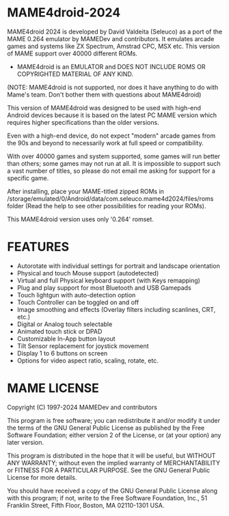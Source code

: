 # MAME4droid-2024

MAME4droid 2024 is developed by David Valdeita (Seleuco) as a port of the MAME 0.264 emulator by MAMEDev and contributors. It emulates arcade games and systems like ZX Spectrum, Amstrad CPC, MSX etc. This version of MAME support over 40000 different ROMs.

* MAME4droid is an EMULATOR and DOES NOT INCLUDE ROMS OR COPYRIGHTED MATERIAL OF ANY KIND. 

(NOTE: MAME4droid is not supported, nor does it have anything to do with Mame's team. Don't bother them with questions about MAME4droid)  

This version of MAME4droid was designed to be used with high-end Android devices because it is based on the latest PC MAME version which requires higher specifications than the older versions. 

Even with a high-end device, do not expect "modern" arcade games from the 90s and beyond to necessarily work at full speed or compatibility.   

With over 40000 games and system supported, some games will run better than others; some games may not run at all. It is impossible to support such a vast number of titles, so please do not email me asking for support for a specific game. 

After installing, place your MAME-titled zipped ROMs in /storage/emulated/0/Android/data/com.seleuco.mame4d2024/files/roms folder (Read the help to see other possibilities for reading your ROMs). 

This MAME4droid version uses only '0.264' romset. 

FEATURES 
========

* Autorotate with individual settings for portrait and landscape orientation
* Physical and touch Mouse support (autodetected)
* Virtual and full Physical keyboard support (with Keys remapping) 
* Plug and play support for most Bluetooth and USB Gamepads 
* Touch lightgun with auto-detection option 
* Touch Controller can be toggled on and off 
* Image smoothing and effects (Overlay filters including scanlines, CRT, etc.) 
* Digital or Analog touch selectable 
* Animated touch stick or DPAD 
* Customizable In-App button layout 
* Tilt Sensor replacement for joystick movement 
* Display 1 to 6 buttons on screen 
* Options for video aspect ratio, scaling, rotate, etc. 

MAME LICENSE
============
 
Copyright (C) 1997-2024  MAMEDev and contributors 
 
This program is free software; you can redistribute it and/or modify 
it under the terms of the GNU General Public License as published by 
the Free Software Foundation; either version 2 of the License, or 
(at your option) any later version. 
 
This program is distributed in the hope that it will be useful, 
but WITHOUT ANY WARRANTY; without even the implied warranty of 
MERCHANTABILITY or FITNESS FOR A PARTICULAR PURPOSE.  See the 
GNU General Public License for more details. 
 
You should have received a copy of the GNU General Public License along 
with this program; if not, write to the Free Software Foundation, Inc., 
51 Franklin Street, Fifth Floor, Boston, MA 02110-1301 USA.
